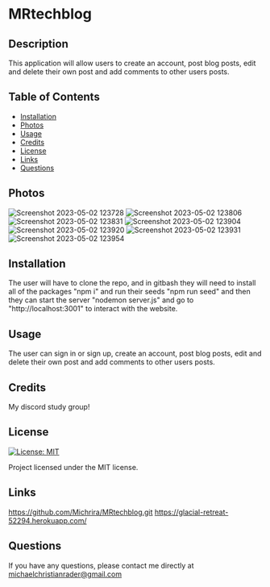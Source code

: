 # MRtechblog

## Description

This application will allow users to create an account, post blog posts, edit and delete their own post and add comments to other users posts.

## Table of Contents 
- [Installation](#installation)
- [Photos](#photos)
- [Usage](#usage)
- [Credits](#credits)
- [License](#license)
- [Links](#links)
- [Questions](#questions)

## Photos
![Screenshot 2023-05-02 123728](https://user-images.githubusercontent.com/126362926/235769003-7691550e-4b87-42f0-aeb1-61a3dbd136e3.png)
![Screenshot 2023-05-02 123806](https://user-images.githubusercontent.com/126362926/235769008-c480a9d4-0ff3-4cc4-9024-121e82d63b76.png)
![Screenshot 2023-05-02 123831](https://user-images.githubusercontent.com/126362926/235769009-ff07448e-1e18-4cdd-ade6-ba245f73293d.png)
![Screenshot 2023-05-02 123904](https://user-images.githubusercontent.com/126362926/235769010-85f0c12c-31f4-4c4a-8814-943e2bc32da1.png)
![Screenshot 2023-05-02 123920](https://user-images.githubusercontent.com/126362926/235769012-3ddbe741-a8a3-49bb-a01d-a39277d88372.png)
![Screenshot 2023-05-02 123931](https://user-images.githubusercontent.com/126362926/235769013-0aad9c4a-3221-496e-804c-b5fdd0b3e663.png)
![Screenshot 2023-05-02 123954](https://user-images.githubusercontent.com/126362926/235769014-ae6df428-189c-4771-ae5e-0912027af26a.png)

## Installation

The user will have to clone the repo, and in gitbash they will need to install all of the packages "npm i" and run their seeds "npm run seed" and then they can start the server "nodemon server.js" and go to "http://localhost:3001" to interact with the website.  

## Usage
 The user can sign in or sign up, create an account, post blog posts, edit and delete their own post and add comments to other users posts.

## Credits

My discord study group! 

## License

[![License: MIT](https://img.shields.io/badge/License-MIT-blue.svg)](https://opensource.org/licenses/MIT)
  
Project licensed under the MIT license.

## Links
https://github.com/Michrira/MRtechblog.git
https://glacial-retreat-52294.herokuapp.com/

## Questions

If you have any questions, please contact me directly at michaelchristianrader@gmail.com
